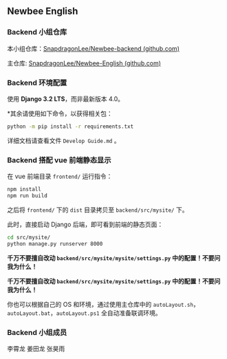 ##  Newbee English



### Backend 小组仓库

本小组仓库：[SnapdragonLee/Newbee-backend (github.com)](https://github.com/SnapdragonLee/Newbee-backend)

主仓库: [SnapdragonLee/Newbee-English (github.com)](https://github.com/SnapdragonLee/Newbee-English)



### Backend 环境配置

使用 **Django 3.2 LTS**，而非最新版本 4.0。



*其余请使用如下命令，以获得相关包：

```bash
python -m pip install -r requirements.txt 
```



详细文档请查看文件 `Develop Guide.md` 。



### Backend 搭配 vue 前端静态显示

在 vue 前端目录 `frontend/` 运行指令：

```bash
npm install
npm run build
```



之后将 `frontend/` 下的 `dist` 目录拷贝至 `backend/src/mysite/` 下。

此时，直接启动 Django 后端，即可看到前端的静态页面：

```bash
cd src/mysite/
python manage.py runserver 8000
```



**千万不要擅自改动 `backend/src/mysite/mysite/settings.py` 中的配置！不要问我为什么！**

**千万不要擅自改动 `backend/src/mysite/mysite/settings.py` 中的配置！不要问我为什么！**

你也可以根据自己的 OS 和环境，通过使用主仓库中的 `autoLayout.sh`，`autoLayout.bat`，`autoLayout.ps1` 全自动准备联调环境。



### Backend 小组成员

李霄龙 姜田龙 张昊雨